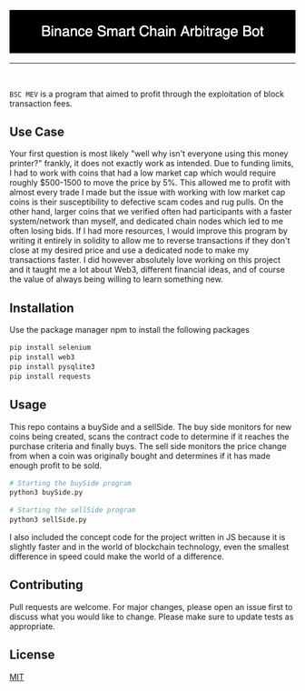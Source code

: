 <p align="center"> <img src="Project Elements/Binance_Smart_Chain_Arbitrage_Bot.png"/> </p>

<hr>
<br/>

```BSC MEV``` is a program that aimed to profit through the exploitation of block transaction fees.

## Use Case
Your first question is most likely "well why isn't everyone using this money printer?" frankly, it does not exactly work as intended. Due to funding limits, I had to work with coins that had a low market cap which would require roughly $500-1500 to move the price by 5%. This allowed me to profit with almost every trade I made but the issue with working with low market cap coins is their susceptibility to defective scam codes and rug pulls. On the other hand, larger coins that we verified often had participants with a faster system/network than myself, and dedicated chain nodes which led to me often losing bids. If I had more resources, I would improve this program by writing it entirely in solidity to allow me to reverse transactions if they don't close at my desired price and use a dedicated node to make my transactions faster. I did however absolutely love working on this project and it taught me a lot about Web3, different financial ideas, and of course the value of always being willing to learn something new.


## Installation

Use the package manager npm to install the following packages

```bash
pip install selenium
pip install web3
pip install pysqlite3
pip install requests
```

## Usage
This repo contains a buySide and a sellSide. The buy side monitors for new coins being created, scans the contract code to determine if it reaches the purchase criteria and finally buys. The sell side monitors the price change from when a coin was originally bought and determines if it has made enough profit to be sold.

```py
# Starting the buySide program
python3 buySide.py
```

```py
# Starting the sellSide program
python3 sellSide.py
```

I also included the concept code for the project written in JS because it is slightly faster and in the world of blockchain technology, even the smallest difference in speed could make the world of a difference.

## Contributing
Pull requests are welcome. For major changes, please open an issue first to discuss what you would like to change.
Please make sure to update tests as appropriate.

## License
[MIT](https://choosealicense.com/licenses/mit/)
